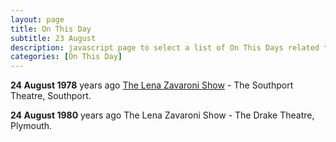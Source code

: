 ```yaml
---
layout: page
title: On This Day
subtitle: 23 August
description: javascript page to select a list of On This Days related to Lena Zavaroni.
categories: [On This Day]
---
```


**24 August 1978**
<span id="age1"></span> years ago [The Lena Zavaroni Show](/theatre/the%20lena%20zavaroni%20show/1975/08/24/the-lena-zavaroni-show.html) - The Southport Theatre, Southport.

**24 August 1980**
<span id="age2"></span> years ago The Lena Zavaroni Show - The Drake Theatre, Plymouth.

<!-- Script for calculating number of years ago -->
<script>
var dob = '19750824';
var year = Number(dob.substr(0, 4));
var month = Number(dob.substr(4, 2)) - 1;
var day = Number(dob.substr(6, 2));
var today = new Date();
var age1 = today.getFullYear() - year;
if (today.getMonth() < month || (today.getMonth() == month && today.getDate() < day)) {
age1--;
}
document.getElementById("age1").innerHTML=age1;

var dob = '19800824';
var year = Number(dob.substr(0, 4));
var month = Number(dob.substr(4, 2)) - 1;
var day = Number(dob.substr(6, 2));
var today = new Date();
var age2 = today.getFullYear() - year;
if (today.getMonth() < month || (today.getMonth() == month && today.getDate() < day)) {
age2--;
}
document.getElementById("age2").innerHTML=age2;
</script>
